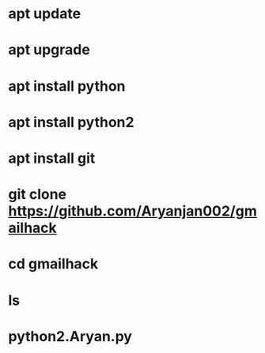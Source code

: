 # ⁦apt update
# apt upgrade
# apt install python
# apt install python2
# apt install git
# git clone https://github.com/Aryanjan002/gmailhack
# cd gmailhack
# ls
# python2.Aryan.py
